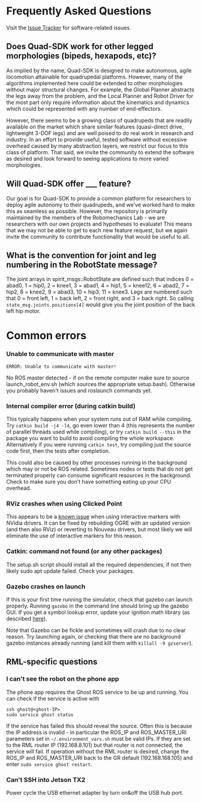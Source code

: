 # Frequently Asked Questions

Visit the [Issue Tracker](https://github.com/robomechanics/quad-sdk/issues) for software-related issues.

## Does Quad-SDK work for other legged morphologies (bipeds, hexapods, etc)?
As implied by the name, Quad-SDK is designed to make autonomous, agile locomotion attainable for quadrupedal platforms. However, many of the algorithms implemented here could be extended to other morphologies without major structural changes. For example, the Global Planner abstracts the legs away from the problem, and the Local Planner and Robot Driver for the most part only require information about the kinematics and dynamics which could be represented with any number of end-effectors.

However, there seems to be a growing class of quadrupeds that are readily available on the market which share similar features (quasi-direct drive, lightweight 3-DOF legs) and are well poised to do real work in research and industry. In an effort to provide useful, tested software without excessive overhead caused by many abstraction layers, we restrict our focus to this class of platform. That said, we invite the community to extend the software as desired and look forward to seeing applications to more varied morphologies.

## Will Quad-SDK offer ___ feature?

Our goal is for Quad-SDK to provide a common platform for researchers to deploy agile autonomy to their quadrupeds, and we've worked hard to make this as seamless as possible. However, the repository is primarily maintained by the members of the Robomechanics Lab - we are researchers with our own projects and hypotheses to evaluate! This means that we may not be able to get to each new feature request, but we again invite the community to contribute functionality that would be useful to all.

## What is the convention for joint and leg numbering in the RobotState message?
The joint arrays in spirit_msgs::RobotState are defined such that indices 0 = abad0, 1 = hip0, 2 = knee1, 3 = abad1, 4 = hip1, 5 = knee12, 6 = abad2, 7 = hip2, 8 = knee2, 9 = abad3, 10 = hip3, 11 = knee3. Legs are numbered such that 0 = front left, 1 = back left, 2  = front right, and 3 = back right. So calling `state_msg.joints.positions[4]` would give you the joint position of the back left hip motor.

# Common errors

### Unable to communicate with master
```
ERROR: Unable to communicate with master!
```
No ROS master detected - if on the remote computer make sure to source launch_robot_env.sh (which sources the appropriate setup.bash). Otherwise you probably haven't issues and roslaunch commands yet.

### Internal compiler error (during catkin build)
This typically happens when your system runs out of RAM while compiling. Try `catkin build -j4 -l4`, go even lower than 4 (this represents the number of parallel threads used while compiling), or try `catkin build --this` in the package you want to build to avoid compiling the whole workspace. Alternatively if you were running `catkin test`, try compiling just the source code first, then the tests after completion.

This could also be caused by other processes running in the background which may or not be ROS related. Sometimes nodes or tests that do not get terminated properly can consume significant resources in the background. Check to make sure you don't have something eating up your CPU overhead.

### RViz crashes when using Clicked Point
This appears to be a [known issue](https://github.com/ros-visualization/rviz/issues/1082) when using interactive markers with NVidia drivers. It can be fixed by rebuilding OGRE with an updated version (and then also RViz) or reverting to Nouveau drivers, but most likely we will eliminate the use of interactive markers for this reason.

### Catkin: command not found (or any other packages)
The setup.sh script should install all the required dependencies, if not then likely sudo apt update failed. Check your packages.

### Gazebo crashes on launch
If this is your first time running the simulator, check that gazebo can launch properly. Running `gazebo` in the command line should bring up the gazebo GUI. If you get a symbol lookup error, update your ignition math library (as described [here](https://answers.gazebosim.org//question/22071/symbol-lookup-error-both-instalation-methods/)).

Note that Gazebo can be fickle and sometimes will crash due to no clear reason. Try launching again, or checking that there are no background gazebo instances already running (and kill them with `killall -9 gzserver`).

## RML-specific questions

### I can't see the robot on the phone app
The phone app requires the Ghost ROS service to be up and running. You can check if the service is active with
```
ssh ghost@<ghost-IP>
sudo service ghost status
```
If the service has failed this should reveal the source. Often this is because the IP address is invalid - in particular the ROS_IP and ROS_MASTER_URI parameters set in `~/.environment_vars.sh` must be valid IPs. If they are set to the RML router IP (192.168.8.101) but that router is not connected, the service will fail. If operation without the RML router is desired, change the ROS_IP and ROS_MASTER_URI back to the GR default (192.168.168.105) and enter `sudo service ghost restart`.

### Can't SSH into Jetson TX2
Power cycle the USB ethernet adapter by turn on&off the USB hub port.